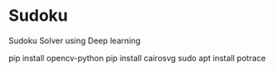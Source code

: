 # Sudoku
Sudoku Solver using Deep learning


pip install opencv-python
pip install cairosvg
sudo apt install potrace
